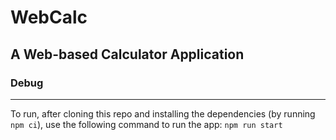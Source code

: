 # WebCalc
## A Web-based Calculator Application

### Debug
---
To run, after cloning this repo and installing the dependencies (by running `npm ci`), use the following
command to run the app: `npm run start`
